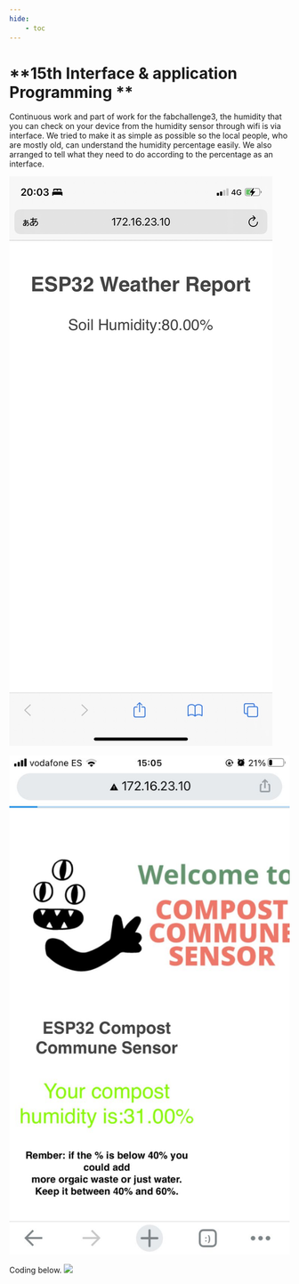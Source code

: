```yaml
---
hide:
    - toc
---
```


**15th Interface & application Programming **
===============
Continuous work and part of work for the fabchallenge3, the humidity that you can check on your device from the humidity sensor through wifi is via interface. We tried to make it as simple as possible so the local people, who are mostly old, can understand the humidity percentage easily. We also arranged to tell what they need to do according to the percentage as an interface.

![](../images/fabacademy/week15/S__7061521.jpg)

![](../images/fabacademy/week15/test5.jpeg)

Coding below.
![](../images/fabacademy/week3/arduino.jpg)


